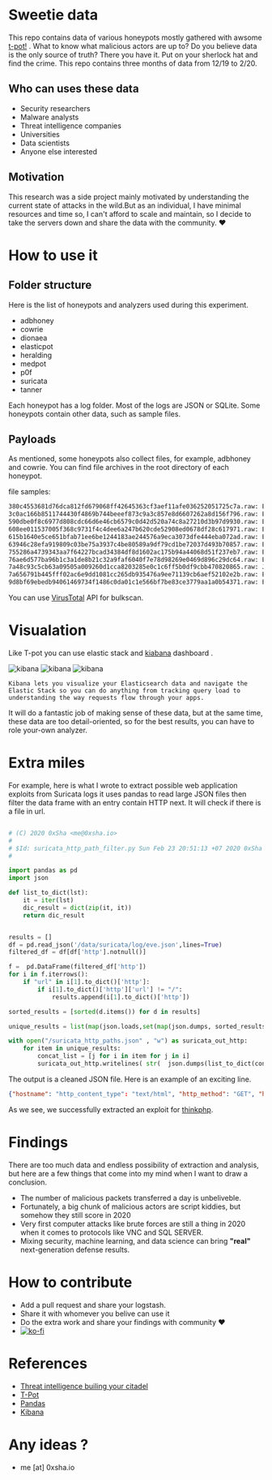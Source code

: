 # Sweetie data

This repo contains data of various honeypots mostly gathered with awsome [t-pot!](https://github.com/dtag-dev-sec/tpotce) . What to know what malicious actors are up to? Do you believe data is the only source of truth?
There you have it. Put on your sherlock hat and find the crime. This repo contains three months of data from 12/19 to 2/20.

## Who can uses these data

- Security researchers
- Malware analysts
- Threat intelligence companies
- Universities
- Data scientists
- Anyone else interested

## Motivation

This research was a side project mainly motivated by understanding the current state of attacks in the wild.But as an individual, I have minimal resources and time so, I can't afford to scale and maintain, so I decide to take the servers down and share the data with the community. &hearts;

# How to use it

## Folder structure

Here is the list of honeypots and analyzers used during this experiment.

- adbhoney
- cowrie
- dionaea
- elasticpot
- heralding
- medpot
- p0f
- suricata
- tanner

Each honeypot has a log folder. Most of the logs are JSON or SQLite. Some honeypots contain other data, such as sample files.

## Payloads

As mentioned, some honeypots also collect files, for example, adbhoney and cowrie. You can find file archives in the root directory of each honeypot.

file samples:

```bash
380c4553681d76dca812fd679068ff42645363cf3aef11afe036252051725c7a.raw: ELF 32-bit MSB executable, Motorola m68k, 68020, version 1 (SYSV), statically linked, stripped
3c0ac166b8511744430f4869b744beeef873c9a3c857e8d6607262a8d156f796.raw: ELF 64-bit MSB executable, MIPS, MIPS64 version 1 (SYSV), statically linked, stripped
590dbe0f8c6977d808cdc66d6e46cb6579c0d42d520a74c8a27210d3b97d9930.raw: ELF 32-bit MSB executable, SPARC, version 1 (SYSV), statically linked, stripped
608ee011537005f368c9731f4c4dee6a247b620cde52908ed0678df28c617971.raw: ELF 32-bit LSB executable, ARM, EABI5 version 1 (SYSV), statically linked, BuildID[sha1]=ba88e16fed564b3e4d7aba0787c6fbab52471e50, stripped
615b1640e5ce651bfab71ee6be1244183ae244576a9eca3073dfe444eba072ad.raw: ELF 32-bit LSB executable, ARM, version 1 (ARM), statically linked, stripped
63946c28efa919809c03be75a3937c4be80589a9df79cd1be72037d493b70857.raw: ELF 32-bit LSB executable, ARM, EABI5 version 1 (SYSV), statically linked, BuildID[sha1]=0c9b76185c23d668c7b4f1bdba94dfb94a9bed7a, stripped
755286a4739343aa7f64227bcad34384df8d1602ac175b94a44068d51f237eb7.raw: ELF 32-bit LSB executable, MIPS, MIPS-I version 1 (SYSV), statically linked, stripped
76ae6d577ba96b1c3a1de8b21c32a9faf6040f7e78d98269e0469d896c29dc64.raw: ELF 32-bit LSB executable, ARM, EABI5 version 1 (SYSV), statically linked, BuildID[sha1]=0af1f8be964f83d69ec4163415260349fa6cede8, stripped
7a48c93c5cb63a09505a009260d1cca8203285e0c1c6ff5b0df9cbb470820865.raw: Java archive data (JAR)
7a656791b445fff02ac6e9dd1081cc265db935476a9ee71139cb6aef52102e2b.raw: ELF 32-bit LSB executable, ARM, EABI5 version 1 (SYSV), statically linked, BuildID[sha1]=53abe9912786eea2bd09f4af4d634454777556e5, stripped
9d8bf69ebedb94061469734f1486c0da01c1e566bf7be83ce3779aa1a0b54371.raw: ELF 32-bit LS

```

You can use [VirusTotal](https://developers.virustotal.com/reference) API for bulkscan.

# Visualation

Like T-pot you can use elastic stack and [kiabana](https://www.elastic.co/kibana) dashboard .

![kibana](https://0xsha.io/storage/1-1577643083-QlNU0.png "one")
![kibana](https://0xsha.io/storage/3-1577643086-s7C6A.png "two")
![kibana](https://0xsha.io/storage/2-1577643084-oFCE4.png "three")

```
Kibana lets you visualize your Elasticsearch data and navigate the Elastic Stack so you can do anything from tracking query load to understanding the way requests flow through your apps.
```

It will do a fantastic job of making sense of these data, but at the same time, these data are too detail-oriented, so for the best results, you can have to role your-own analyzer.

# Extra miles

For example, here is what I wrote to extract possible web application exploits from Suricata logs
it uses pandas to read large JSON files then filter the data frame with an entry contain HTTP next. It will check if there is a file in url.

```python

# (C) 2020 0xSha <me@0xsha.io>
#
# $Id: suricata_http_path_filter.py Sun Feb 23 20:51:13 +07 2020 0xSha $
#

import pandas as pd
import json

def list_to_dict(lst):
	it = iter(lst)
	dic_result = dict(zip(it, it))
	return dic_result


results = []
df = pd.read_json('/data/suricata/log/eve.json',lines=True)
filtered_df = df[df['http'].notnull()]

f =  pd.DataFrame(filtered_df['http'])
for i in f.iterrows():
	if "url" in i[1].to_dict()['http']:
		if i[1].to_dict()['http']['url'] != "/":
			results.append(i[1].to_dict()['http'])

sorted_results = [sorted(d.items()) for d in results]

unique_results = list(map(json.loads,set(map(json.dumps, sorted_results))))

with open("/suricata_http_paths.json" , "w") as suricata_out_http:
	for item in unique_results:
		concat_list = [j for i in item for j in i]
		suricata_out_http.writelines( str(  json.dumps(list_to_dict(concat_list) )))

```

The output is a cleaned JSON file. Here is an example of an exciting line.

```json
{"hostname": "http_content_type": "text/html", "http_method": "GET", "http_port": 80, "http_user_agent": "Mozilla/5.0 (Windows NT 10.0; Win64; x64) AppleWebKit/537.36 (KHTML, like Gecko) Chrome/78.0.3904.108 Safari/537.36", "length": 3348, "protocol": "HTTP/1.1", "status": 404, "url": "/index.php?s=/Index/\\think\\app/invokefunction&function=call_user_func_array&vars[0]=md5&vars[1][]=HelloThinkPHP"}

```

As we see, we successfully extracted an exploit for [thinkphp](https://www.exploit-db.com/exploits/46150).

# Findings

There are too much data and endless possibility of extraction and analysis, but here are a few things that come into my mind when I want to draw a conclusion.

- The number of malicious packets transferred a day is unbeliveble.
- Fortunately, a big chunk of malicious actors are script kiddies, but somehow they still score in 2020
- Very first computer attacks like brute forces are still a thing in 2020 when it comes to protocols like VNC and SQL SERVER.
- Mixing security, machine learning, and data science can bring **"real"** next-generation defense results.

# How to contribute

- Add a pull request and share your logstash.
- Share it with whomever you belive can use it
- Do the extra work and share your findings with community &hearts;
- [![ko-fi](https://www.ko-fi.com/img/githubbutton_sm.svg)](https://ko-fi.com/W7W112I38)

# References

- [Threat intelligence builing your citadel](https://0xsha.io/posts/threat-intelligence-building-your-citadel)
- [T-Pot](https://github.com/dtag-dev-sec/tpotce)
- [Pandas](https://pandas.pydata.org/)
- [Kibana](https://www.elastic.co/kibana)

# Any ideas ?

- me [at] 0xsha.io
